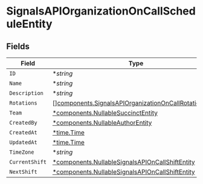 # SignalsAPIOrganizationOnCallScheduleEntity


## Fields

| Field                                                                                                                            | Type                                                                                                                             | Required                                                                                                                         | Description                                                                                                                      |
| -------------------------------------------------------------------------------------------------------------------------------- | -------------------------------------------------------------------------------------------------------------------------------- | -------------------------------------------------------------------------------------------------------------------------------- | -------------------------------------------------------------------------------------------------------------------------------- |
| `ID`                                                                                                                             | **string*                                                                                                                        | :heavy_minus_sign:                                                                                                               | N/A                                                                                                                              |
| `Name`                                                                                                                           | **string*                                                                                                                        | :heavy_minus_sign:                                                                                                               | N/A                                                                                                                              |
| `Description`                                                                                                                    | **string*                                                                                                                        | :heavy_minus_sign:                                                                                                               | N/A                                                                                                                              |
| `Rotations`                                                                                                                      | [][components.SignalsAPIOrganizationOnCallRotationEntity](../../models/components/signalsapiorganizationoncallrotationentity.md) | :heavy_minus_sign:                                                                                                               | N/A                                                                                                                              |
| `Team`                                                                                                                           | [*components.NullableSuccinctEntity](../../models/components/nullablesuccinctentity.md)                                          | :heavy_minus_sign:                                                                                                               | N/A                                                                                                                              |
| `CreatedBy`                                                                                                                      | [*components.NullableAuthorEntity](../../models/components/nullableauthorentity.md)                                              | :heavy_minus_sign:                                                                                                               | N/A                                                                                                                              |
| `CreatedAt`                                                                                                                      | [*time.Time](https://pkg.go.dev/time#Time)                                                                                       | :heavy_minus_sign:                                                                                                               | N/A                                                                                                                              |
| `UpdatedAt`                                                                                                                      | [*time.Time](https://pkg.go.dev/time#Time)                                                                                       | :heavy_minus_sign:                                                                                                               | N/A                                                                                                                              |
| `TimeZone`                                                                                                                       | **string*                                                                                                                        | :heavy_minus_sign:                                                                                                               | N/A                                                                                                                              |
| `CurrentShift`                                                                                                                   | [*components.NullableSignalsAPIOnCallShiftEntity](../../models/components/nullablesignalsapioncallshiftentity.md)                | :heavy_minus_sign:                                                                                                               | N/A                                                                                                                              |
| `NextShift`                                                                                                                      | [*components.NullableSignalsAPIOnCallShiftEntity](../../models/components/nullablesignalsapioncallshiftentity.md)                | :heavy_minus_sign:                                                                                                               | N/A                                                                                                                              |